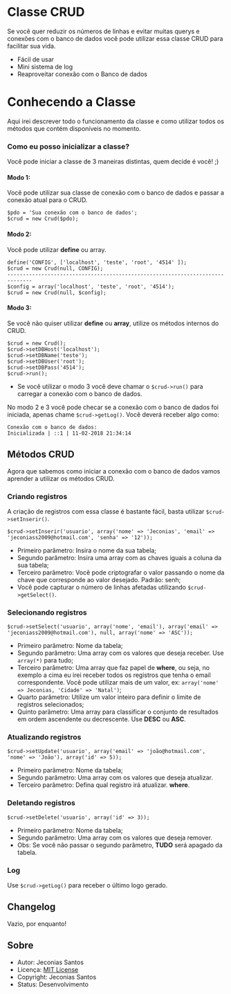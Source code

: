 # Classe CRUD

Se você quer reduzir os números de linhas e evitar muitas querys e conexões com o banco de dados você pode utilizar essa classe CRUD para facilitar sua vida.

   - Fácil de usar
   - Mini sistema de log
   - Reaproveitar conexão com o Banco de dados

# Conhecendo a Classe
Aqui irei descrever todo o funcionamento da classe e como utilizar todos os métodos que contém disponíveis no momento.

### Como eu posso inicializar a classe?
Você pode iniciar a classe de 3 maneiras distintas, quem decide é você! ;)

#### Modo 1:
Você pode utilizar sua classe de conexão com o banco de dados e passar a conexão atual para o CRUD.

    $pdo = 'Sua conexão com o banco de dados';
    $crud = new Crud($pdo);

#### Modo 2:
Você pode utilizar **define** ou array.

    define('CONFIG', ['localhost', 'teste', 'root', '4514' ]);
    $crud = new Crud(null, CONFIG);
    ------------------------------------------------------------------------------
    $config = array('localhost', 'teste', 'root', '4514');
    $crud = new Crud(null, $config);

#### Modo 3:
Se você não quiser utilizar **define** ou **array**, utilize os métodos internos do CRUD.  

    $crud = new Crud();
    $crud->setDBHost('localhost');
    $crud->setDBName('teste');
    $crud->setDBUser('root');
    $crud->setDBPass('4514');
    $crud->run();

- Se você utilizar o modo 3 você deve chamar o `$crud->run()` para carregar a conexão com o banco de dados.

No modo 2 e 3 você pode checar se a conexão com o banco de dados foi iniciada, apenas chame `$crud->getLog()`. Você deverá receber algo como:

    Conexão com o banco de dados:
    Inicializada | ::1 | 11-02-2018 21:34:14

## Métodos CRUD
Agora que sabemos como iniciar a conexão com o banco de dados vamos aprender a utilizar os métodos CRUD.

### Criando registros
A criação de registros com essa classe é bastante fácil, basta utilizar `$crud->setInserir()`.

    $crud->setInserir('usuario', array('nome' => 'Jeconias', 'email' => 'jeconiass2009@hotmail.com', 'senha' => '12'));

- Primeiro parâmetro: Insira o nome da sua tabela;
- Segundo parâmetro: Insira uma array com as chaves iguais a coluna da sua tabela;
- Terceiro parâmetro: Você pode criptografar o valor passando o nome da chave que corresponde ao valor desejado. Padrão: senh;
- Você pode capturar o número de linhas afetadas utilizando `$crud->getSelect()`.

### Selecionando registros

    $crud->setSelect('usuario', array('nome', 'email'), array('email' => 'jeconiass2009@hotmail.com'), null, array('nome' => 'ASC'));

- Primeiro parâmetro: Nome da tabela;
- Segundo parâmetro: Uma array com os valores que deseja receber. Use `array(*)` para tudo;
- Terceiro parâmetro: Uma array que faz papel de **where**, ou seja, no exemplo a cima eu irei receber todos os registros que tenha o email correspondente. Você pode utilizar mais de um valor, ex: `array('nome' => Jeconias, 'Cidade' => 'Natal')`;
- Quarto parâmetro: Utilize um valor inteiro para definir o limite de registros selecionados;
- Quinto parâmetro: Uma array para classificar o conjunto de resultados em ordem ascendente ou decrescente. Use **DESC** ou **ASC**.

### Atualizando registros

    $crud->setUpdate('usuario', array('email' => 'joão@hotmail.com', 'nome' => 'João'), array('id' => 5));

- Primeiro parâmetro: Nome da tabela;
- Segundo parâmetro: Uma array com os valores que deseja atualizar.
- Terceiro parâmetro: Defina qual registro irá atualizar. **where**.

### Deletando registros

    $crud->setDelete('usuario', array('id' => 3));

- Primeiro parâmetro: Nome da tabela;
- Segundo parâmetro: Uma array com os valores que deseja remover.
- Obs: Se você não passar o segundo parâmetro, **TUDO** será apagado da tabela.

### Log

Use `$crud->getLog()` para receber o último logo gerado.

## Changelog

Vazio, por enquanto!

## Sobre
- Autor: Jeconias Santos
- Licença: [MIT License](https://opensource.org/licenses/MIT)
- Copyright: Jeconias Santos
- Status: Desenvolvimento
